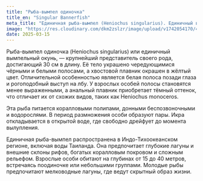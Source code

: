 ```yaml
---
title: "Рыба-вымпел одиночка"
title_en: "Singular Bannerfish"
meta_title: "Единичная рыба-вымпел (Heniochus singularius). Единичный вымпельный окунь. Singular Bannerfish"
image: "https://res.cloudinary.com/dkm2zslzr/image/upload/v1742054170/4_Singular_Bannerfish_afkffn.png"
date: 2025-03-15
---
```


Рыба-вымпел одиночка (Heniochus singularius) или единичный вымпельный окунь, — крупнейший представитель своего рода, достигающий 30 см в длину. Её тело украшено чередующимися чёрными и белыми полосами, а хвостовой плавник окрашен в жёлтый цвет. Отличительной особенностью является белая полоса позади глаза и рогоподобный выступ на лбу. У взрослых особей полосы становятся менее выраженными, а анальный плавник приобретает тёмный оттенок, что отличает их от схожих видов, таких как Heniochus monoceros.

Эта рыба питается коралловыми полипами, донными беспозвоночными и водорослями. В период размножения особи образуют пары. Икра откладывается в открытой воде, где свободно дрейфует до момента вылупления.

Единичная рыба-вымпел распространена в Индо-Тихоокеанском регионе, включая воды Таиланда. Она предпочитает глубокие лагуны и внешние склоны рифов, богатых коралловым покровом и сложным рельефом. Взрослые особи обитают на глубинах от 15 до 40 метров, встречаясь поодиночке или небольшими группами. Молодые рыбы предпочитают мелководные лагуны, где ведут скрытный образ жизни.

